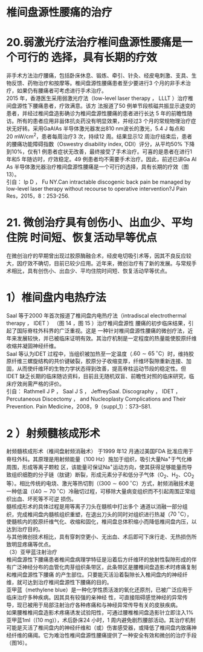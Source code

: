 # 椎间盘源性腰痛的治疗  
# 20.弱激光疗法治疗椎间盘源性腰痛是一个可行的 选择，具有长期的疗效  
非手术方法治疗腰痛，包括卧床休息、锻炼、牵引、针灸、经皮电刺激、支具、生物反馈、药物治疗和按摩等。椎间盘源性腰痛患者至少要进行3 个月的非手术治疗，如果仍有腰痛者可考虑进行手术治疗。  
2015 年，香港医生采用弱激光疗法（low-level laser therapy ， LLLT ）治疗椎间盘源性下腰痛患者，疗效满意。该方 法报道了50 例单节段核磁共振显示退变的患者，并经过椎间盘造影确诊为椎间盘源性腰痛的患者进行长达 5 年的前瞻性随访。所有的患者应用非甾体抗炎药没有明显效果，并经过3 个月的常规物理治疗症状无好转。采用GaAIAs 半导体激光器发出$810\;\mathrm{nm}$波长的激光，5.4 J 每点和$20\ \mathrm{mW}/\mathrm{cm}^{2}$，患者每周治疗3 次，持续12 周。结果显示12 周治疗结束后，患者的腰痛功能障碍指数（Oswestry disability index, ODI）评分，从平均$50\%$ 下降到$10\%$，仅有1 例患者症状无改善，最终接受了手术治疗。可喜的是患者在进行1 年和5 年随访时，疗效稳定。49 例患者均不需要手术治疗。因此，前述已讲Ga AI As 半导体激光器治疗椎间盘源性腰痛是一个可行的选择，具有长期的疗效（图13）。  
引自： Ip D ， Fu NY.Can intractable discogenic back pain be managed by low-level laser therapy without  recourse to operative intervention?J Pain Res，2015，8：253-256.  
# 21. 微创治疗具有创伤小、出血少、平均住院 时间短、恢复活动早等优点  
在微创治疗的早期曾出现过胶原酶融合术，经皮电切吸引术等，因其不良反应较大，因疗效不确切，目前已较少应用。近年来，微创治疗有了新的发展。与常规手术相比，具有创伤小、出血少、平均住院时间短、恢复活动早等优点。  
# 1）椎间盘内电热疗法  
Saal 等于2000 年首次报道了椎间盘内电热疗法（intradiscal electrothermal therapy ， IDET ） （图 14 ，图 15 ）治疗椎间盘源性 腰痛的初步临床结果，引起了国际脊柱外科界的广泛重视。这是 一种针对椎间盘源性腰痛的微创疗法，近年来发展较快，并已被临床证明有效。其治疗机制是一定程度的热量能使胶原纤维收缩并凝固神经纤维。  
Saal 等认为IDET 过程中，当组织被加热至一定温度（$.60\sim65\,^{\circ}\mathrm{C}$）时，维持胶原纤维三螺旋结构的共价键破裂，胶原分子收缩变厚，纤维环裂隙重新连接、加固，从而使纤维环的生物力学状态得到改善，提高脊柱运动节段的稳定性。但IDET 缺乏长期的临床随访资料，目前且无随机双盲、前瞻性对照的临床研究，临床疗效尚需严格的评价。  
引自： Rathmell J P ， Saal J S ， JeffreySaal. Discography ， IDET ， Percutaneous Discectomy ， and Nucleoplasty Complications and Their Prevention. Pain Medicine，2008，9（suppl_1）：S73–S81.  
# 2 ）射频髓核成形术  
射频髓核成形术（椎间盘射频消融术） 于1999 年12 月通过美国FDA 批准应用于脊柱外科。其原理是用射频能量（100   Hz）施加于组织，吸引大量$\mathrm{Na}^{+}$于气化棒周围，形成等离子颗粒  区，该能量可保证$\mathrm{Na}^{+}$运动方向，使其获得足够能量而导致组织细胞的分子链（肽键）断裂，形成元素分子和低分子气体（$\mathrm{O}_{2}$、$\mathrm{H}_{2}$、$\mathrm{CO}_{2}$ 等）。相比传统的电烧、激光等热切割（$(300\sim600\,^{\circ}\mathrm{C}$）方式，射频消融技术是一种低温（$(40\sim70\,^{\circ}\mathrm{C}$）冷融切过程，可移除大量病变组织而不引起周围正常组织出血、坏死等不可逆 损伤。  
髓核成形术的具体过程是用等离子刀头在髓核中打出多个 通道以消融一部分组织，完成椎间盘内髓核组织重塑，在退出刀头的同时对组织进行热凝（$70\,^{\circ}\mathrm{C}$），使髓核内的胶原纤维气化、收缩和固化，椎间盘总体积缩小而降低椎间盘内压，以达到治疗目的。  
与其他微创技术相比，具有穿刺空更小、无出血、术后即可下床行走、无热损伤所致明显疼痛等优点。  
（3）亚甲蓝注射治疗  
椎间盘源性下腰痛患者椎间盘病理学特征是沿着后方纤维环的放射性裂隙形成的伴有广泛神经分布的血管化肉芽组织条带区，此条带区是腰椎间盘造影术时疼痛复制和椎间盘源性下腰痛 的产生部位。只要能灭活沿着裂隙长入椎间盘内的神经纤维，就可达到治疗椎间盘源性下腰痛的目的。  
亚甲蓝（methylene blue）是一种化学性质活泼的氧化还原剂，已被广泛应用于临床治疗多种疾病。因其具有较强的亲神经 性，可直接阻碍感觉神经的异常传导，现已被用于局部注射治疗各种疼痛和与神经异常传导有关的皮肤疾病。  
如果腰椎椎间盘造影术疼痛诱发试验阳性，可通过腰椎椎间盘造影针立即注入$1\%$ 亚甲蓝1ml（$(10~\mathrm{mg})$），术后卧床24 小时，1 周内避免剧烈腰部活动。其治疗机制可能是灭活了椎间盘内的神经纤维和（或）伤害感受器，或降低了椎间盘内致痛神经纤维的痛阈。它为难治性椎间盘源性腰痛提供了一种安全有效和微创的治疗手段（图16）。  
